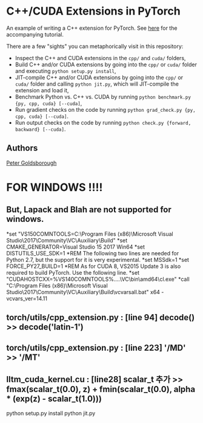 # C++/CUDA Extensions in PyTorch

An example of writing a C++ extension for PyTorch. See
[here](http://pytorch.org/tutorials/advanced/cpp_extension.html) for the accompanying tutorial.

There are a few "sights" you can metaphorically visit in this repository:

- Inspect the C++ and CUDA extensions in the `cpp/` and `cuda/` folders,
- Build C++ and/or CUDA extensions by going into the `cpp/` or `cuda/` folder and executing `python setup.py install`,
- JIT-compile C++ and/or CUDA extensions by going into the `cpp/` or `cuda/` folder and calling `python jit.py`, which will JIT-compile the extension and load it,
- Benchmark Python vs. C++ vs. CUDA by running `python benchmark.py {py, cpp, cuda} [--cuda]`,
- Run gradient checks on the code by running `python grad_check.py {py, cpp, cuda} [--cuda]`.
- Run output checks on the code by running `python check.py {forward, backward} [--cuda]`.

## Authors

[Peter Goldsborough](https://github.com/goldsborough)



FOR WINDOWS !!!!
================
But, Lapack and Blah are not supported for windows.
---------------------------------------------------
*set  "VS150COMNTOOLS=C:\Program Files (x86)\Microsoft Visual  Studio\2017\Community\VC\Auxiliary\Build"
*set  CMAKE_GENERATOR=Visual Studio 15 2017 Win64
*set  DISTUTILS_USE_SDK=1
*REM  The following two lines are needed for Python 2.7, but the support for it is  very experimental.
*set  MSSdk=1
*set  FORCE_PY27_BUILD=1
*REM  As for CUDA 8, VS2015 Update 3 is also required to build PyTorch. Use the  following line.
*set  "CUDAHOSTCXX=%VS140COMNTOOLS%\..\..\VC\bin\amd64\cl.exe"
*call "C:\Program Files (x86)\Microsoft Visual Studio\2017\Community\VC\Auxiliary\Build\vcvarsall.bat" x64 -vcvars_ver=14.11


## torch/utils/cpp_extension.py : [line   94]  decode()   >>   decode('latin-1')
## torch/utils/cpp_extension.py : [line 223]  '/MD'   >>   '/MT'
## lltm_cuda_kernel.cu : [line28] scalar_t 추가  >>  fmax(scalar_t(0.0), z) + fmin(scalar_t(0.0), alpha * (exp(z) - scalar_t(1.0)))

python setup.py install
python jit.py
